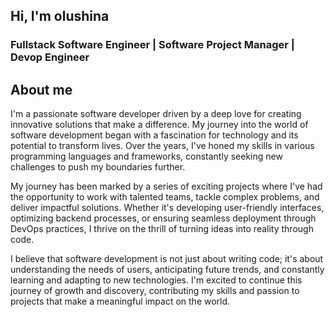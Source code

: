 <h2>Hi, I'm olushina</h2>
<h3 color="#0dcaf0">Fullstack Software Engineer | Software Project Manager | Devop Engineer</h3>

<h2>About me</h2>
<p>I'm a passionate software developer driven by a deep love for creating innovative solutions that make a difference. My journey into the world of software development began with a fascination for technology and its potential to transform lives. Over the years, I've honed my skills in various programming languages and frameworks, constantly seeking new challenges to push my boundaries further.</p>

<p>My journey has been marked by a series of exciting projects where I've had the opportunity to work with talented teams, tackle complex problems, and deliver impactful solutions. Whether it's developing user-friendly interfaces, optimizing backend processes, or ensuring seamless deployment through DevOps practices, I thrive on the thrill of turning ideas into reality through code.</p>

<p>I believe that software development is not just about writing code; it's about understanding the needs of users, anticipating future trends, and constantly learning and adapting to new technologies. I'm excited to continue this journey of growth and discovery, contributing my skills and passion to projects that make a meaningful impact on the world.
</p>